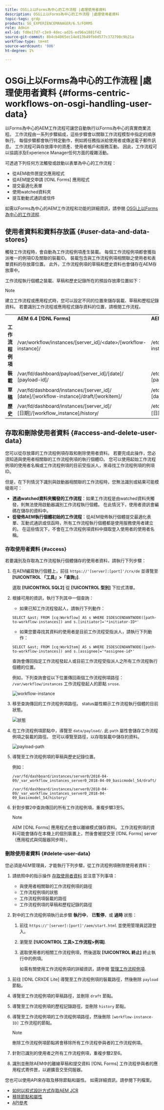 ```yaml
---
title: OSGi上以Forms為中心的工作流程 |處理使用者資料
description: OSGi上以Forms為中心的工作流程 |處理使用者資料
topic-tags: grdp
products: SG_EXPERIENCEMANAGER/6.5/FORMS
role: Admin
exl-id: fd0e17d7-c3e9-4dec-ad26-ed96a1881f42
source-git-commit: 8b4cb4065ec14e813b49fb0d577c372790c9b21a
workflow-type: tm+mt
source-wordcount: '986'
ht-degree: 1%

---
```


# OSGi上以Forms為中心的工作流程 |處理使用者資料 {#forms-centric-workflows-on-osgi-handling-user-data}

以Forms為中心的AEM工作流程可讓您自動執行以Forms為中心的真實商業流程。 工作流程由一系列步驟組成，這些步驟會以關聯工作流程模型中指定的順序執行。 每個步驟都會執行特定動作，例如將任務指派給使用者或傳送電子郵件訊息。 工作流程可與存放庫中的資產、使用者帳戶和服務互動。 因此，工作流程可以協調涉及Experience Manager任何方面的複雜活動。

可透過下列任何方法觸發或啟動以表單為中心的工作流程：

* 從AEM收件匣提交應用程式
* 從AEM提交申請 [!DNL Forms] 應用程式
* 提交最適化表單
* 使用watched資料夾
* 提互動動式通訊或信件

如需以Forms為中心的AEM工作流程和功能的詳細資訊，請參閱 [OSGi上以Forms為中心的工作流程](/help/forms/using/aem-forms-workflow.md).

## 使用者資料和資料存放區 {#user-data-and-data-stores}

觸發工作流程時，會自動為工作流程例項產生裝載。 每個工作流程例項都會獲指派唯一的例項ID及關聯的裝載ID。 裝載包含與工作流程例項相關聯之使用者和表單資料的存放庫位置。 此外，工作流程例項的草稿和歷史資料也會儲存在AEM存放庫中。

工作流程執行個體之裝載、草稿和歷史記錄所在的預設存放庫位置如下：

>[!NOTE]
>
>建立工作流程或應用程式時，您可以設定不同的位置來儲存裝載、草稿和歷程記錄資料。 若要識別工作流程或應用程式儲存資料的位置，請檢閱工作流程。

<table>
 <tbody>
  <tr>
   <td> </td>
   <td><b>AEM 6.4 [!DNL Forms]</b></td>
   <td><b>AEM 6.3 [!DNL Forms]</b></td>
  </tr>
  <tr>
   <td><strong>工作流程 <br /> 例項</strong></td>
   <td>/var/workflow/instances/[server_id]/&lt;date&gt;/[workflow-instance]/</td>
   <td>/etc/workflow/instances/[server_id]/[date]/[workflow-instance]/</td>
  </tr>
  <tr>
   <td><strong>裝載</strong></td>
   <td>/var/fd/dashboard/payload/[server_id]/[date]/<br /> [payload-id]/</td>
   <td>/etc/fd/dashboard/payload/[server_id]/[date]/<br /> [payload-id]/</td>
  </tr>
  <tr>
   <td><strong>草稿</strong></td>
   <td>/var/fd/dashboard/instances/[server_id]/<br /> [date]/[workflow-instance]/draft/[workitem]/</td>
   <td>/etc/fd/dashboard/instances/[server_id]/<br /> [date]/[workflow-instance]/draft/[workitem]/</td>
  </tr>
  <tr>
   <td><strong>歷史</strong></td>
   <td>/var/fd/dashboard/instances/[server_id]/<br /> [日期]/[workflow_instance]/history/</td>
   <td>/etc/fd/dashboard/instances/[server_id]/<br /> [日期]/[workflow_instance]/history/</td>
  </tr>
 </tbody>
</table>

## 存取和刪除使用者資料 {#access-and-delete-user-data}

您可以從存放庫的工作流程例項存取和刪除使用者資料。 若要完成此操作，您必須知道與使用者相關聯的工作流程例項的執行個體ID。 您可以使用起始工作流程例項的使用者名稱或工作流程例項的目前受指派人，來尋找工作流程例項的例項ID。

但是，在下列情況下識別與啟動器相關聯的工作流程時，您無法識別或結果可能模稜兩可：

* **透過watched資料夾觸發的工作流程**：如果工作流程是由watched資料夾觸發，則無法使用啟動器識別工作流程執行個體。 在此情況下，使用者資訊會編碼在儲存的資料中。
* **從發佈AEM執行個體初始的工作流程**：從AEM發佈執行個體提交最適化表單、互動式通訊或信函時，所有工作流程執行個體都是使用服務使用者建立的。 在這些情況下，不會在工作流程例項資料中擷取登入使用者的使用者名稱。

### 存取使用者資料 {#access}

若要識別及存取為工作流程執行個體儲存的使用者資料，請執行下列步驟：

1. 在AEM編寫執行個體上，前往 `https://'[server]:[port]'/crx/de` 並導覽至 **[!UICONTROL 「工具」>「查詢」]**.

   選取 **[!UICONTROL SQL2]** 從 **[!UICONTROL 型別]** 下拉式清單。

1. 根據可用的資訊，執行下列其中一個查詢：

   * 如果已知工作流程發起人，請執行下列動作：

   `SELECT &ast; FROM [cq:Workflow] AS s WHERE ISDESCENDANTNODE([path-to-workflow-instances]) and s.[initiator]='*initiator-ID*'`

   * 如果您要尋找其資料的使用者是目前工作流程受指派人，請執行下列動作：

   `SELECT &ast; FROM [cq:WorkItem] AS s WHERE ISDESCENDANTNODE([path-to-workflow-instances]) and s.[assignee]='*assignee-id*'`

   查詢會傳回指定工作流程發起人或目前工作流程受指派人之所有工作流程執行個體的位置。

   例如，下列查詢會從以下位置傳回兩個工作流程例項路徑： `/var/workflow/instances` 工作流程發起人的節點 `srose`.

   ![workflow-instance](assets/workflow-instance.png)

1. 移至查詢傳回的工作流程例項路徑。 status屬性顯示工作流程執行個體的目前狀態。

   ![狀態](assets/status.png)

1. 在工作流程例項節點中，導覽至 `data/payload/`. 此 `path` 屬性會儲存工作流程例項之裝載的路徑。 您可以導覽至路徑，以存取裝載中儲存的資料。

   ![payload-path](assets/payload-path.png)

1. 導覽至工作流程例項的草稿與歷史記錄位置。

   例如：

   `/var/fd/dashboard/instances/server0/2018-04-09/_var_workflow_instances_server0_2018-04-09_basicmodel_54/draft/`

   `/var/fd/dashboard/instances/server0/2018-04-09/_var_workflow_instances_server0_2018-04-09_basicmodel_54/history/`

1. 針對步驟2中查詢傳回的所有工作流程例項，重複步驟3至5。

   >[!NOTE]
   >
   >AEM [!DNL Forms] 應用程式也會以離線模式儲存資料。 工作流程例項的資料可能會儲存在本機上的個別裝置上，然後會被提交至 [!DNL Forms] server （應用程式與伺服器同步時）。

### 刪除使用者資料 {#delete-user-data}

您必須是AEM管理員，才能執行下列步驟，從工作流程例項刪除使用者資料：

1. 請依照中的指示操作 [存取使用者資料](/help/forms/using/forms-workflow-osgi-handling-user-data.md#access) 並注意下列事項：

   * 與使用者相關聯的工作流程例項的路徑
   * 工作流程例項的狀態
   * 工作流程例項裝載的路徑
   * 工作流程例項的草稿和歷程記錄的路徑

1. 對中的工作流程例項執行此步驟 **執行中**， **已暫停**，或 **過時** 狀態：

   1. 前往 `https://'[server]:[port]'/aem/start.html` 並使用管理員認證登入。
   1. 瀏覽至 **[!UICONTROL 工具>工作流程>例項]**.
   1. 選取使用者的相關工作流程例項，然後選取 **[!UICONTROL 終止]** 終止執行中的例項。

      如需有關使用工作流程例項的詳細資訊，請參閱 [管理工作流程例項](/help/sites-administering/workflows-administering.md).

1. 前往 [!DNL CRXDE Lite] 導覽至工作流程例項的裝載路徑，然後刪除 `payload` 節點。
1. 導覽至工作流程例項的草稿路徑，並刪除 `draft` 節點。
1. 導覽至工作流程例項的歷程記錄路徑，並刪除 `history` 節點。
1. 導覽至工作流程例項的工作流程例項路徑，然後刪除 `[workflow-instance-ID]` 工作流程的節點。

   >[!NOTE]
   >
   >刪除工作流程例項節點將會移除所有工作流程參與者的工作流程例項。

1. 針對已識別的使用者之所有工作流程例項，重複步驟2至6。
1. 識別並刪除AEM中的離線草稿和提交資料 [!DNL Forms] 工作流程參與者的應用程式寄件匣，以避擴音交至伺服器。

您也可以使用API來存取及移除節點和屬性。 如需詳細資訊，請參閱下列檔案。

* [如何以程式設計方式存取AEM JCR](/help/sites-developing/access-jcr.md)
* [移除節點和屬性](https://developer.adobe.com/experience-manager/reference-materials/spec/jcr/2.0/10_Writing.html#10.9%20Removing%20Nodes%20and%20Properties)
* [API參考](https://helpx.adobe.com/experience-manager/6-3/sites-developing/reference-materials/javadoc/overview-summary.html)
